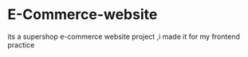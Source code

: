 # E-Commerce-website
its a supershop e-commerce website project ,i made it for my frontend practice
